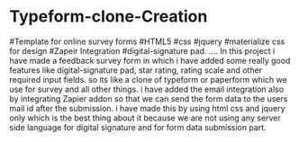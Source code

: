 # Typeform-clone-Creation
#Template for online survey forms
#HTML5 #css #jquery #materialize css for design #Zapeir Integration #digital-signature pad.
....
In this project i have made a feedback survey form in which i have added some really good features like digital-signature pad, star rating, rating scale and other required input fields. so its like a clone of  typeform or paperform which we use for survey and all other things. i have added the email integration also by integrating Zapier addon so that we can send the form data to the users mail id after the submission. i have made this by using html css and jquery  only which is the best thing about it because we are not using any server side language for digital signature  and for form data submission part.
